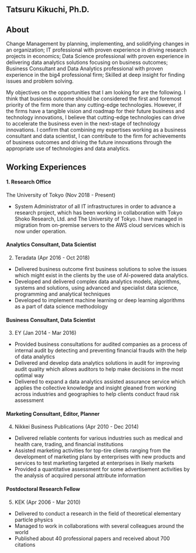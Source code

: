 ## Tatsuru Kikuchi, Ph.D.

## About
Change Management by planning, implementing, and solidifying changes in an organization; IT professional with proven experience in driving research projects in economics; Data Science professional with proven experience in delivering data analytics solutions focusing on business outcomes; Business Consultant and Data Analytics professional with proven experience in the big4 professional firm; Skilled at deep insight for finding issues and problem solving.

My objectives on the opportunities that I am looking for are the following. I think that business outcome should be considered the first and foremost priority of the firm more than any cutting-edge technologies. However, if the firms have a tangible vision and roadmap for their future business and technology innovations, I believe that cutting-edge technologies can drive to accelerate the business even in the next-stage of technology innovations. I confirm that combining my expertises working as a business consultant and data scientist, I can contribute to the firm for achievements of business outcomes and driving the future innovations through the appropriate use of technologies and data analytics. 

## Working Experiences
#### 1. Research Office
The University of Tokyo (Nov 2018 - Present)
- System Administrator of all IT infrastructures in order to advance a research project, which has been working in collaboration with Tokyo Shoko Research, Ltd. and The University of Tokyo. I have managed in migration from on-premise servers to the AWS cloud services which is now under operation. 

#### Analytics Consultant, Data Scientist
2. Teradata (Apr 2016 - Oct 2018)
- Delivered business outcome first business solutions to solve the issues which might exist in the clients by the use of AI-powered data analytics.
- Developed and delivered complex data analytics models, algorithms, systems and solutions, using advanced and specialist data science, programming and analytical techniques
- Developed to implement machine learning or deep learning algorithms as a part of data science methodology

#### Business Consultant, Data Scientist
3. EY (Jan 2014 - Mar 2016)
- Provided business consultations for audited companies as a process of internal audit by detecting and preventing financial frauds with the help of data analytics
- Delivered and develop data analytics solutions in audit for improving audit quality which allows auditors to help make decisions in the most optimal way
- Delivered to expand a data analytics assisted assurance service which applies the collective knowledge and insight gleaned from working across industries and geographies to help clients conduct fraud risk assessment

#### Marketing Consultant, Editor, Planner
4. Nikkei Business Publications (Apr 2010 - Dec 2014)
- Delivered reliable contents for various industries such as medical and health care, trading, and financial institutions
- Assisted marketing activities for top-tire clients ranging from the development of marketing plans by enterprises with new products and services to test marketing targeted at enterprises in likely markets
- Provided a quantitative assessment for some advertisement activities by the analysis of acquired personal attribute information

#### Postdoctoral Research Fellow
5. KEK (Apr 2006 - Mar 2010)
- Delivered to conduct a research in the field of theoretical elementary particle physics
- Managed to work in collaborations with several colleagues around the world
- Published about 40 professional papers and received about 700 citations


   
